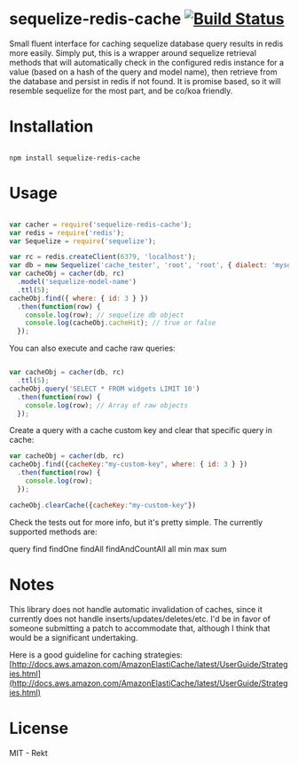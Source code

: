 sequelize-redis-cache [![Build Status](https://travis-ci.org/rfink/sequelize-redis-cache.svg?branch=master)](https://travis-ci.org/rfink/sequelize-redis-cache)
=====================

Small fluent interface for caching sequelize database query results in redis more easily.
Simply put, this is a wrapper around sequelize retrieval methods that will automatically
check in the configured redis instance for a value (based on a hash of the query and
model name), then retrieve from the database and persist in redis if not found.  It is
promise based, so it will resemble sequelize for the most part, and be co/koa friendly.

Installation
=====================

```

npm install sequelize-redis-cache

```

Usage
=====================

```javascript

var cacher = require('sequelize-redis-cache');
var redis = require('redis');
var Sequelize = require('sequelize');

var rc = redis.createClient(6379, 'localhost');
var db = new Sequelize('cache_tester', 'root', 'root', { dialect: 'mysql' });
var cacheObj = cacher(db, rc)
  .model('sequelize-model-name')
  .ttl(5);
cacheObj.find({ where: { id: 3 } })
  .then(function(row) {
    console.log(row); // sequelize db object
    console.log(cacheObj.cacheHit); // true or false
  });

```

You can also execute and cache raw queries:

```javascript

var cacheObj = cacher(db, rc)
  .ttl(5);
cacheObj.query('SELECT * FROM widgets LIMIT 10')
  .then(function(row) {
    console.log(row); // Array of raw objects
  });

```

Create a query with a cache custom key and clear that specific query in cache:

```javascript
var cacheObj = cacher(db, rc)
cacheObj.find({cacheKey:"my-custom-key", where: { id: 3 } })
  .then(function(row) {
    console.log(row);
  });

cacheObj.clearCache({cacheKey:"my-custom-key"})
```

Check the tests out for more info, but it's pretty simple.  The currently supported
methods are:

  query
  find
  findOne
  findAll
  findAndCountAll
  all
  min
  max
  sum

Notes
=====================

This library does not handle automatic invalidation of caches, since it currently does not handle inserts/updates/deletes/etc.  I'd be in favor of someone submitting a patch to accommodate that, although I think that would be a significant undertaking.

Here is a good guideline for caching strategies: [http://docs.aws.amazon.com/AmazonElastiCache/latest/UserGuide/Strategies.html](http://docs.aws.amazon.com/AmazonElastiCache/latest/UserGuide/Strategies.html)

License
====================
MIT - Rekt
